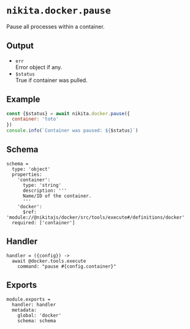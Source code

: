 
# `nikita.docker.pause`

Pause all processes within a container.

## Output

* `err`   
  Error object if any.
* `$status`   
  True if container was pulled.

## Example

```js
const {$status} = await nikita.docker.pause({
  container: 'toto'
})
console.info(`Container was paused: ${$status}`)
```

## Schema

    schema =
      type: 'object'
      properties:
        'container':
          type: 'string'
          description: '''
          Name/ID of the container.
          '''
        'docker':
          $ref: 'module://@nikitajs/docker/src/tools/execute#/definitions/docker'
      required: ['container']

## Handler

    handler = ({config}) ->
      await @docker.tools.execute
        command: "pause #{config.container}"

## Exports

    module.exports =
      handler: handler
      metadata:
        global: 'docker'
        schema: schema
